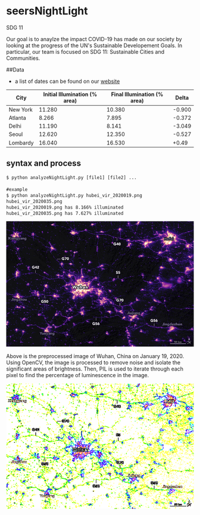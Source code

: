 # seersNightLight

SDG 11

Our goal is to anaylze the impact COVID-19 has made on our society by looking at the 
progress of the UN's Sustainable Developement Goals. In particular, our team is focused
on SDG 11: Sustainable Cities and Communities.


##Data
* a list of dates can be found on our [website](https://sfwang.wixsite.com/mysite)

City|Initial Illumination (% area)|Final Illumination (% area)| Delta
---|---|---|---
New York|11.280|10.380|-0.900
Atlanta|8.266|7.895|-0.372
Delhi|11.190|8.141|-3.049
Seoul|12.620|12.350|-0.527
Lombardy|16.040|16.530|+0.49


## syntax and process
```
$ python analyzeNightLight.py [file1] [file2] ...

#example
$ python analyzeNightLight.py hubei_vir_2020019.png hubei_vir_2020035.png
hubei_vir_2020019.png has 8.166% illuminated
hubei_vir_2020035.png has 7.627% illuminated

```

![Hubei January](hubei_vir_2020019.png)

Above is the preprocessed image of Wuhan, China on January 19, 2020. Using
OpenCV, the image is processed to remove noise and isolate the significant
areas of brightness. Then, PIL is used to iterate through each pixel to find
the percentage of luminescence in the image.

![Hubei January Processed](hubei_vir_2020019_cleaned.png)

